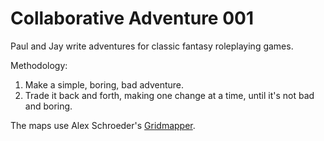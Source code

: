 Collaborative Adventure 001
============================================================

Paul and Jay write adventures for classic fantasy roleplaying games.

Methodology:

1. Make a simple, boring, bad adventure.
2. Trade it back and forth, making one change at a time, until it's not bad and boring.

The maps use Alex Schroeder's [Gridmapper](https://alexschroeder.ch/wiki/Gridmapper).
